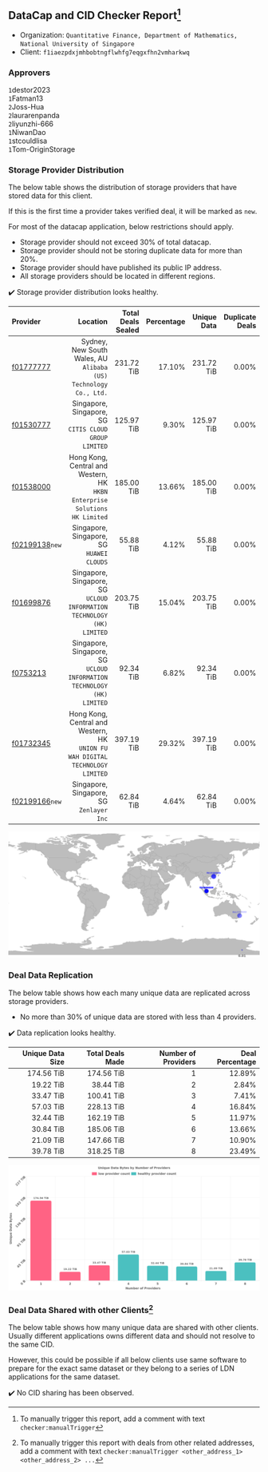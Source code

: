 ## DataCap and CID Checker Report[^1]
 - Organization: `Quantitative Finance, Department of Mathematics, National University of Singapore`
 - Client: `f1iaezpdxjmhbobtngflwhfg7eqgxfhn2vmharkwq`
### Approvers
`1`destor2023<br/>`1`Fatman13<br/>`2`Joss-Hua<br/>`2`laurarenpanda<br/>`2`liyunzhi-666<br/>`1`NiwanDao<br/>`1`stcouldlisa<br/>`1`Tom-OriginStorage

### Storage Provider Distribution
The below table shows the distribution of storage providers that have stored data for this client.

If this is the first time a provider takes verified deal, it will be marked as `new`.

For most of the datacap application, below restrictions should apply.
 - Storage provider should not exceed 30% of total datacap.
 - Storage provider should not be storing duplicate data for more than 20%.
 - Storage provider should have published its public IP address.
 - All storage providers should be located in different regions.

✔️ Storage provider distribution looks healthy.

| Provider                                                    |                                                                         Location | Total Deals Sealed | Percentage | Unique Data | Duplicate Deals |
| :---------------------------------------------------------- | -------------------------------------------------------------------------------: | -----------------: | ---------: | ----------: | --------------: |
| [f01777777](https://filfox.info/en/address/f01777777)       |              Sydney, New South Wales, AU<br/>`Alibaba (US) Technology Co., Ltd.` |         231.72 TiB |     17.10% |  231.72 TiB |           0.00% |
| [f01530777](https://filfox.info/en/address/f01530777)       |                         Singapore, Singapore, SG<br/>`CITIS CLOUD GROUP LIMITED` |         125.97 TiB |      9.30% |  125.97 TiB |           0.00% |
| [f01538000](https://filfox.info/en/address/f01538000)       |    Hong Kong, Central and Western, HK<br/>`HKBN Enterprise Solutions HK Limited` |         185.00 TiB |     13.66% |  185.00 TiB |           0.00% |
| [f02199138](https://filfox.info/en/address/f02199138)`new`  |                                     Singapore, Singapore, SG<br/>`HUAWEI CLOUDS` |          55.88 TiB |      4.12% |   55.88 TiB |           0.00% |
| [f01699876](https://filfox.info/en/address/f01699876)       |        Singapore, Singapore, SG<br/>`UCLOUD INFORMATION TECHNOLOGY (HK) LIMITED` |         203.75 TiB |     15.04% |  203.75 TiB |           0.00% |
| [f0753213](https://filfox.info/en/address/f0753213)         |        Singapore, Singapore, SG<br/>`UCLOUD INFORMATION TECHNOLOGY (HK) LIMITED` |          92.34 TiB |      6.82% |   92.34 TiB |           0.00% |
| [f01732345](https://filfox.info/en/address/f01732345)       | Hong Kong, Central and Western, HK<br/>`UNION FU WAH DIGITAL TECHNOLOGY LIMITED` |         397.19 TiB |     29.32% |  397.19 TiB |           0.00% |
| [f02199166](https://filfox.info/en/address/f02199166)`new`  |                                      Singapore, Singapore, SG<br/>`Zenlayer Inc` |          62.84 TiB |      4.64% |   62.84 TiB |           0.00% |

<img src="https://raw.githubusercontent.com/data-preservation-programs/filplus-checker-assets/main/filecoin-project/filecoin-plus-large-datasets/issues/1264/1685372195855.png"/>

### Deal Data Replication
The below table shows how each many unique data are replicated across storage providers.

- No more than 30% of unique data are stored with less than 4 providers.

✔️ Data replication looks healthy.

| Unique Data Size | Total Deals Made | Number of Providers | Deal Percentage |
| ---------------: | ---------------: | ------------------: | --------------: |
|       174.56 TiB |       174.56 TiB |                   1 |          12.89% |
|        19.22 TiB |        38.44 TiB |                   2 |           2.84% |
|        33.47 TiB |       100.41 TiB |                   3 |           7.41% |
|        57.03 TiB |       228.13 TiB |                   4 |          16.84% |
|        32.44 TiB |       162.19 TiB |                   5 |          11.97% |
|        30.84 TiB |       185.06 TiB |                   6 |          13.66% |
|        21.09 TiB |       147.66 TiB |                   7 |          10.90% |
|        39.78 TiB |       318.25 TiB |                   8 |          23.49% |

<img src="https://raw.githubusercontent.com/data-preservation-programs/filplus-checker-assets/main/filecoin-project/filecoin-plus-large-datasets/issues/1264/1685372196523.png"/>

### Deal Data Shared with other Clients[^3]
The below table shows how many unique data are shared with other clients.
Usually different applications owns different data and should not resolve to the same CID.

However, this could be possible if all below clients use same software to prepare for the exact same dataset or they belong to a series of LDN applications for the same dataset.

✔️ No CID sharing has been observed.

[^1]: To manually trigger this report, add a comment with text `checker:manualTrigger`

[^2]: Deals from those addresses are combined into this report as they are specified with `checker:manualTrigger`

[^3]: To manually trigger this report with deals from other related addresses, add a comment with text `checker:manualTrigger <other_address_1> <other_address_2> ...`
